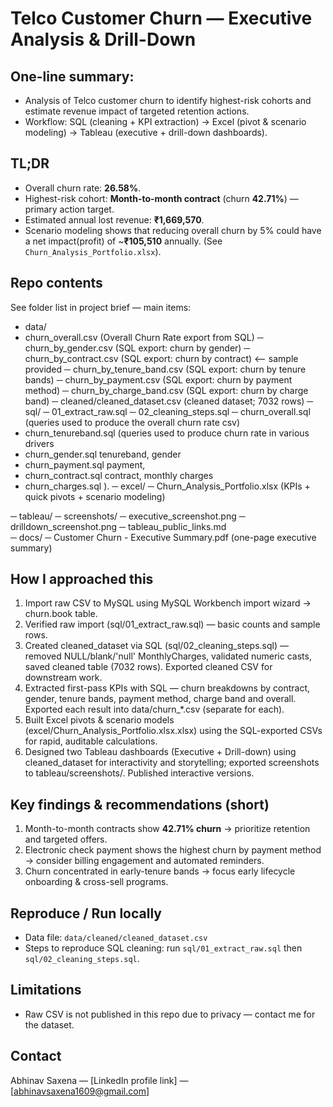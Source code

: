 # Telco Customer Churn — Executive Analysis & Drill-Down

## One-line summary:
- Analysis of Telco customer churn to identify highest-risk cohorts and estimate revenue impact of targeted retention actions. 
- Workflow: SQL (cleaning + KPI extraction) → Excel (pivot & scenario modeling) → Tableau (executive + drill-down dashboards).

## TL;DR 
- Overall churn rate: **26.58%**.  
- Highest-risk cohort: **Month-to-month contract** (churn **42.71%**) — primary action target.  
- Estimated annual lost revenue: **₹1,669,570**.
- Scenario modeling shows that reducing overall churn by 5% could have a net impact(profit) of ~**₹105,510** annually. (See `Churn_Analysis_Portfolio.xlsx`).

## Repo contents
See folder list in project brief — main items:
- data/
- churn_overall.csv                   (Overall Churn Rate export from SQL)
─ churn_by_gender.csv                 (SQL export: churn by gender)
─ churn_by_contract.csv               (SQL export: churn by contract)  <-- sample provided
─ churn_by_tenure_band.csv            (SQL export: churn by tenure bands)
─ churn_by_payment.csv                (SQL export: churn by payment method)
─ churn_by_charge_band.csv            (SQL export: churn by charge band)
─ cleaned/cleaned_dataset.csv         (cleaned dataset; 7032 rows)
─ sql/
─ 01_extract_raw.sql
─ 02_cleaning_steps.sql
─ churn_overall.sql               (queries used to produce the overall churn rate csv)
- churn_tenureband.sql            (queries used to produce churn rate in various drivers
- churn_gender.sql                 tenureband, gender
- churn_payment.sql                payment,
- churn_contract.sql               contract, monthly charges
- churn_charges.sql               ).
─ excel/
─ Churn_Analysis_Portfolio.xlsx   (KPIs + quick pivots + scenario modeling)
        
─ tableau/
─ screenshots/
─ executive_screenshot.png
─ drilldown_screenshot.png
─ tableau_public_links.md     
─ docs/
─ Customer Churn - Executive Summary.pdf       (one-page executive summary)

## How I approached this
1. Import raw CSV to MySQL using MySQL Workbench import wizard → churn.book table.
2. Verified raw import (sql/01_extract_raw.sql) — basic counts and sample rows.
3. Created cleaned_dataset via SQL (sql/02_cleaning_steps.sql) — removed NULL/blank/'null' MonthlyCharges, validated numeric casts, saved     cleaned table (7032 rows). Exported cleaned CSV for downstream work.
4. Extracted first-pass KPIs with SQL — churn breakdowns by contract, gender, tenure bands, payment method, charge band and overall. Exported each result into data/churn_*.csv (separate for each).
5. Built Excel pivots & scenario models (excel/Churn_Analysis_Portfolio.xlsx.xlsx) using the SQL-exported CSVs for rapid, auditable calculations.
6. Designed two Tableau dashboards (Executive + Drill-down) using cleaned_dataset for interactivity and storytelling; exported screenshots to tableau/screenshots/. Published interactive versions.

## Key findings & recommendations (short)
1. Month-to-month contracts show **42.71% churn** → prioritize retention and targeted offers.  
2. Electronic check payment shows the highest churn by payment method → consider billing engagement and automated reminders.  
3. Churn concentrated in early-tenure bands → focus early lifecycle onboarding & cross-sell programs.

## Reproduce / Run locally
- Data file: `data/cleaned/cleaned_dataset.csv` 
- Steps to reproduce SQL cleaning: run `sql/01_extract_raw.sql` then `sql/02_cleaning_steps.sql`.

## Limitations
- Raw CSV is not published in this repo due to privacy — contact me for the dataset.  

## Contact
Abhinav Saxena — [LinkedIn profile link] — [abhinavsaxena1609@gmail.com]

